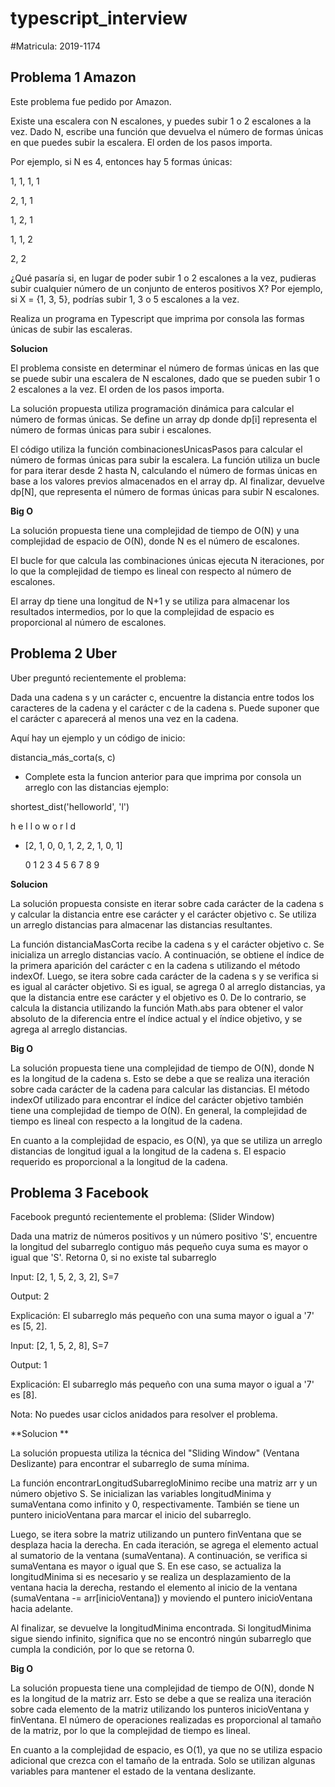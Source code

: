 # typescript_interview
#Matricula: 2019-1174

## Problema 1 Amazon

Este problema fue pedido por Amazon. 

Existe una escalera con N escalones, y puedes subir 1 o 2 escalones a la vez. Dado N, escribe una función que devuelva el número de formas únicas en que puedes subir la escalera. El orden de los pasos importa. 

 Por ejemplo, si N es 4, entonces hay 5 formas únicas: 

1, 1, 1, 1 

2, 1, 1 

1, 2, 1 

1, 1, 2 

2, 2 

¿Qué pasaría si, en lugar de poder subir 1 o 2 escalones a la vez, pudieras subir cualquier número de un conjunto de enteros positivos X? Por ejemplo, si X = {1, 3, 5}, podrías subir 1, 3 o 5 escalones a la vez. 

Realiza un programa en Typescript que imprima por consola las formas únicas de subir las escaleras.  

**Solucion**

El problema consiste en determinar el número de formas únicas en las que se puede subir una escalera de N escalones, dado que se pueden subir 1 o 2 escalones a la vez. El orden de los pasos importa.

La solución propuesta utiliza programación dinámica para calcular el número de formas únicas. Se define un array dp donde dp[i] representa el número de formas únicas para subir i escalones.

El código utiliza la función combinacionesUnicasPasos para calcular el número de formas únicas para subir la escalera. La función utiliza un bucle for para iterar desde 2 hasta N, calculando el número de formas únicas en base a los valores previos almacenados en el array dp. Al finalizar, devuelve dp[N], que representa el número de formas únicas para subir N escalones.

**Big O**

La solución propuesta tiene una complejidad de tiempo de O(N) y una complejidad de espacio de O(N), donde N es el número de escalones.

El bucle for que calcula las combinaciones únicas ejecuta N iteraciones, por lo que la complejidad de tiempo es lineal con respecto al número de escalones.

El array dp tiene una longitud de N+1 y se utiliza para almacenar los resultados intermedios, por lo que la complejidad de espacio es proporcional al número de escalones.

## Problema 2 Uber

Uber preguntó recientemente el problema:  

Dada una cadena s y un carácter c, encuentre la distancia entre todos los caracteres de la cadena y el carácter c de la cadena s. Puede suponer que el carácter c aparecerá al menos una vez en la cadena. 

Aquí hay un ejemplo y un código de inicio: 

distancia_más_corta(s, c) 

- Complete esta la funcion anterior para que imprima por consola un arreglo con las distancias ejemplo:  

shortest_dist('helloworld', 'l') 

             

   h  e  l  l  o  w  o  r  l  d 

- [2, 1, 0, 0, 1, 2, 2, 1, 0, 1] 

   0  1  2  3  4  5  6  7  8  9 

**Solucion**

La solución propuesta consiste en iterar sobre cada carácter de la cadena s y calcular la distancia entre ese carácter y el carácter objetivo c. Se utiliza un arreglo distancias para almacenar las distancias resultantes.

La función distanciaMasCorta recibe la cadena s y el carácter objetivo c. Se inicializa un arreglo distancias vacío. A continuación, se obtiene el índice de la primera aparición del carácter c en la cadena s utilizando el método indexOf. Luego, se itera sobre cada carácter de la cadena s y se verifica si es igual al carácter objetivo. Si es igual, se agrega 0 al arreglo distancias, ya que la distancia entre ese carácter y el objetivo es 0. De lo contrario, se calcula la distancia utilizando la función Math.abs para obtener el valor absoluto de la diferencia entre el índice actual y el índice objetivo, y se agrega al arreglo distancias.

**Big O**

La solución propuesta tiene una complejidad de tiempo de O(N), donde N es la longitud de la cadena s. Esto se debe a que se realiza una iteración sobre cada carácter de la cadena para calcular las distancias. El método indexOf utilizado para encontrar el índice del carácter objetivo también tiene una complejidad de tiempo de O(N). En general, la complejidad de tiempo es lineal con respecto a la longitud de la cadena.

En cuanto a la complejidad de espacio, es O(N), ya que se utiliza un arreglo distancias de longitud igual a la longitud de la cadena s. El espacio requerido es proporcional a la longitud de la cadena.

## Problema 3 Facebook

Facebook preguntó recientemente el problema: (Slider Window) 

Dada una matriz de números positivos y un número positivo 'S', encuentre la longitud del subarreglo contiguo más pequeño cuya suma es mayor o igual que 'S'. Retorna 0, si no existe tal subarreglo 

Input: [2, 1, 5, 2, 3, 2], S=7  

Output: 2 

Explicación: El subarreglo más pequeño con una suma mayor o igual a '7' es [5, 2]. 

Input: [2, 1, 5, 2, 8], S=7  

Output: 1 

Explicación: El subarreglo más pequeño con una suma mayor o igual a '7' es [8]. 

Nota: No puedes usar ciclos anidados para resolver el problema.  

**Solucion **

La solución propuesta utiliza la técnica del "Sliding Window" (Ventana Deslizante) para encontrar el subarreglo de suma mínima.

La función encontrarLongitudSubarregloMinimo recibe una matriz arr y un número objetivo S. Se inicializan las variables longitudMinima y sumaVentana como infinito y 0, respectivamente. También se tiene un puntero inicioVentana para marcar el inicio del subarreglo.

Luego, se itera sobre la matriz utilizando un puntero finVentana que se desplaza hacia la derecha. En cada iteración, se agrega el elemento actual al sumatorio de la ventana (sumaVentana). A continuación, se verifica si sumaVentana es mayor o igual que S. En ese caso, se actualiza la longitudMinima si es necesario y se realiza un desplazamiento de la ventana hacia la derecha, restando el elemento al inicio de la ventana (sumaVentana -= arr[inicioVentana]) y moviendo el puntero inicioVentana hacia adelante.

Al finalizar, se devuelve la longitudMinima encontrada. Si longitudMinima sigue siendo infinito, significa que no se encontró ningún subarreglo que cumpla la condición, por lo que se retorna 0.

**Big O**

La solución propuesta tiene una complejidad de tiempo de O(N), donde N es la longitud de la matriz arr. Esto se debe a que se realiza una iteración sobre cada elemento de la matriz utilizando los punteros inicioVentana y finVentana. El número de operaciones realizadas es proporcional al tamaño de la matriz, por lo que la complejidad de tiempo es lineal.

En cuanto a la complejidad de espacio, es O(1), ya que no se utiliza espacio adicional que crezca con el tamaño de la entrada. Solo se utilizan algunas variables para mantener el estado de la ventana deslizante.


